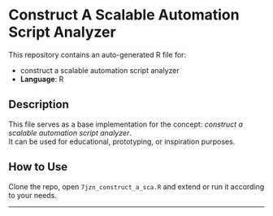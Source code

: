 # Construct A Scalable Automation Script Analyzer

This repository contains an auto-generated R file for:

- construct a scalable automation script analyzer
- **Language**: R

## Description

This file serves as a base implementation for the concept: *construct a scalable automation script analyzer*.  
It can be used for educational, prototyping, or inspiration purposes.

## How to Use

Clone the repo, open `7jzn_construct_a_sca.R` and extend or run it according to your needs.

---


